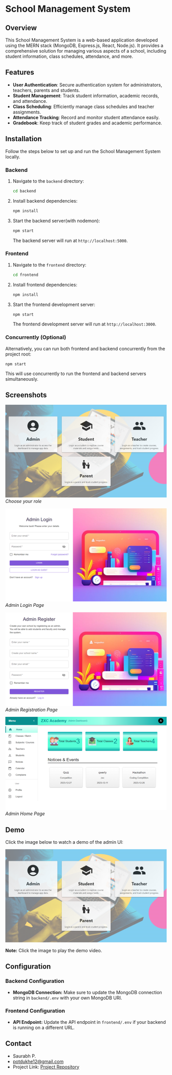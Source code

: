 # School Management System

## Overview

This School Management System is a web-based application developed using the MERN stack (MongoDB, Express.js, React, Node.js). It provides a comprehensive solution for managing various aspects of a school, including student information, class schedules, attendance, and more.

## Features

- **User Authentication**: Secure authentication system for administrators, teachers, parents and students.
- **Student Management**: Track student information, academic records, and attendance.
- **Class Scheduling**: Efficiently manage class schedules and teacher assignments.
- **Attendance Tracking**: Record and monitor student attendance easily.
- **Gradebook**: Keep track of student grades and academic performance.


## Installation

Follow the steps below to set up and run the School Management System locally.

### Backend

1. Navigate to the `backend` directory:

    ```bash
    cd backend
    ```

2. Install backend dependencies:

    ```bash
    npm install
    ```

3. Start the backend server(with nodemon):

    ```bash
    npm start
    ```

   The backend server will run at `http://localhost:5000`.


### Frontend

1. Navigate to the `frontend` directory:

    ```bash
    cd frontend
    ```

2. Install frontend dependencies:

    ```bash
    npm install
    ```

3. Start the frontend development server:

    ```bash
    npm start
    ```

   The frontend development server will run at `http://localhost:3000`.


### Concurrently (Optional)
    
 Alternatively, you can run both frontend and backend concurrently from the project root:

    npm start
    
 This will use concurrently to run the frontend and backend servers simultaneously.


## Screenshots

![Choose](assets/choose.png)
*Choose your role*

![Admin Login](assets/a_login.png)
*Admin Login Page*

![Admin Register](assets/a_register.png)
*Admin Registration Page*

![Admin Home](assets/a_home.png)
*Admin Home Page*


## Demo

Click the image below to watch a demo of the admin UI:

[![Watch the Demo](assets/choose.png)](assets/LMS_admin_UI_3.mp4)

**Note:** Click the image to play the demo video.


## Configuration

### Backend Configuration

- **MongoDB Connection:** Make sure to update the MongoDB connection string in `backend/.env` with your own MongoDB URI.

### Frontend Configuration

- **API Endpoint:** Update the API endpoint in `frontend/.env` if your backend is running on a different URL.

<!--
## Usage

Provide instructions on how to use or interact with your School Management System. Include any specific features, workflows, or functionality users should be aware of.


## License

This project is licensed under the [MIT License](LICENSE).


## Contributing

Feel free to contribute to this project. Fork the repository, make your changes, and submit a pull request.


## Acknowledgments

Mention any contributors, libraries, or resources you would like to acknowledge.
-->

## Contact

- Saurabh P.
- potdukhe12@gmail.com
- Project Link: [Project Repository](https://github.com/potdukhe12/LMS-Application)


<!--
## Related Projects

List any related projects or repositories that users may find interesting.

---

Adjust the sections and content as needed based on your project's specifics. The sections provided cover additional details, usage instructions, acknowledgments, contact information, and related projects. Modify or remove sections based on your project's requirements.
-->
